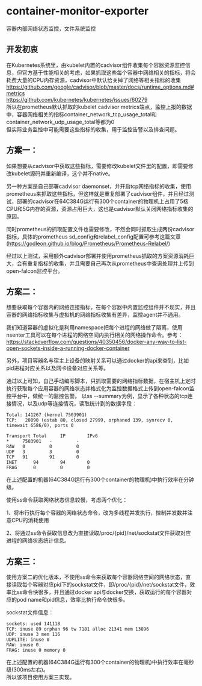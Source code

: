 # container-monitor-exporter
容器内部网络状态监控，文件系统监控  
## 开发初衷
在Kubernetes系统里，由kubelet内置的cadvisor组件收集每个容器资源监控信息，但官方基于性能相关的考虑，如果抓取这些每个容器中网络相关的指标，将会耗费大量的CPU内存资源，cadvisor中默认给关掉了网络等相关指标的收集   https://github.com/google/cadvisor/blob/master/docs/runtime_options.md#metrics  
https://github.com/kubernetes/kubernetes/issues/60279  
所以在prometheus默认抓取的kubelet cadvisor metrics端点，监控上报的数据中，容器网络相关的指标container_network_tcp_usage_total和container_network_udp_usage_total等都为0  
但实际业务监控中可能需要这些指标的收集，用于监控告警以及排查问题。

## 方案一：
如果想要从cadvisor中获取这些指标，需要修改kubelet文件里的配置，即需要修改kubelet源码并重新编译，这个并不native。

另一种方案是自己部署cadvisor daemonset，并开启tcp网络指标的收集，使用prometheus来抓取这些指标，但这样就是重复部署了cadvisor组件，并且经过测试，部署的cadvisor在64C384G运行有300个container的物理机上占用了5核CPU和5G内存的资源，资源占用巨大，这也是cadvisor默认关闭网络指标收集的原因。

同时prometheus的抓取配置文件也需要修改，不然会同时抓取生成两份cadvisor指标，具体的prometheus sd_config和relabel_config配置可参考这篇文章(https://godleon.github.io/blog/Prometheus/Prometheus-Relabel/)

经过以上测试，采用额外cadvisor部署并使用prometheus抓取的方案资源消耗巨大，会有重复指标的收集，并且需要自己再次从prometheus中查询处理并上传到open-falcon监控平台。

## 方案二：
想要获取每个容器内的网络连接指标，在每个容器中内置监控组件并不现实，并且容器的网络指标收集与虚拟机的网络指标收集有差异，监控agent并不通用。

我们知道容器的虚拟化是利用namespace把每个进程的网络做了隔离，使用nsenter工具可以在每个进程的网络空间内执行相关的网络操作命令。参考：https://stackoverflow.com/questions/40350456/docker-any-way-to-list-open-sockets-inside-a-running-docker-container

另外，项目容器名与宿主上设备的映射关系可以通过docker的api来查到，比如pid进程对应关系以及网卡设备对应关系等。

通过以上可知，自己手动编写脚本，只抓取需要的网络指标数据，在宿主机上定时执行获取每个应用容器的网络状态并格式化为监控数据格式上传到open-falcon监控平台中，做统一的监控告警。
以ss --summary为例，显示了各种状态的tcp连接情况，以及udp等连接情况，读取统计到的数据字段：
```
Total: 141267 (kernel 7503901)
TCP:   28090 (estab 80, closed 27999, orphaned 139, synrecv 0, timewait 6586/0), ports 0

Transport Total     IP        IPv6
*	  7503901   -         -
RAW	  0         0         0
UDP	  3         3         0
TCP	  91        91        0
INET	  94        94        0
FRAG	  0         0         0
```

在上述配置的机器(64C384G运行有300个container的物理机)中执行效率在分钟级。

使用ss命令获取网络状态信息较慢，考虑两个优化：

1、将串行执行每个容器的网络状态命令，改为多线程并发执行，控制并发数并注意CPU的消耗使用

2、将通过ss命令获取信息改为直接读取/proc/{pid}/net/sockstat文件获取对应进程的网络状态统计信息。


## 方案三：

使用方案二的优化版本，不使用ss命令来获取每个容器网络空间的网络状态，直接读取每个容器对应pid下的sockstat文件，即/proc/{pid}/net/sockstat文件，效率比ss命令快很多，并且通过docker api与docker交换，获取运行的每个容器对应的pod name和pid信息，效率比执行命令快很多。  

sockstat文件信息：
```
sockets: used 141118
TCP: inuse 89 orphan 96 tw 7181 alloc 21341 mem 13896
UDP: inuse 3 mem 116
UDPLITE: inuse 0
RAW: inuse 0
FRAG: inuse 0 memory 0
```

在上述配置的机器(64C384G运行有300个container的物理机)中执行效率在毫秒级(300ms左右)。  
所以该项目使用方案三实现。
